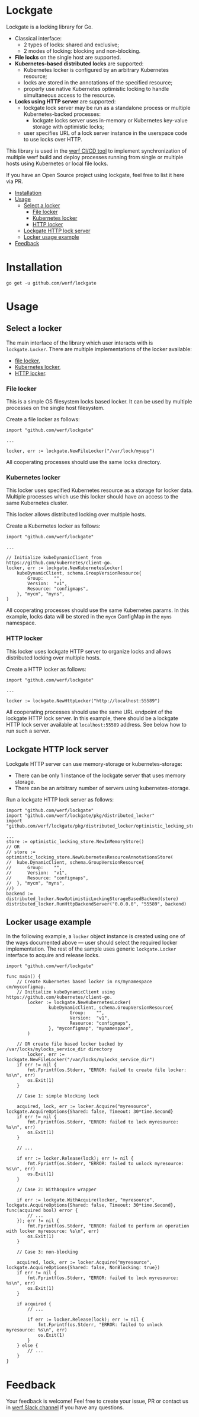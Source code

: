 # Lockgate

Lockgate is a locking library for Go.

 - Classical interface:
   - 2 types of locks: shared and exclusive;
   - 2 modes of locking: blocking and non-blocking.
 - **File locks** on the single host are supported.
 - **Kubernetes-based distributed locks** are supported:
   - Kubernetes locker is configured by an arbitrary Kubernetes resource;
   - locks are stored in the annotations of the specified resource;
   - properly use native Kubernetes optimistic locking to handle simultaneous access to the resource.
 - **Locks using HTTP server** are supported:
   - lockgate lock server may be run as a standalone process or multiple Kubernetes-backed processes:
      - lockgate locks server uses in-memory or Kubernetes key-value storage with optimistic locks;
   - user specifies URL of a lock server instance in the userspace code to use locks over HTTP.

This library is used in the [werf CI/CD tool](https://github.com/werf/werf) to implement synchronization of multiple werf build and deploy processes running from single or multiple hosts using Kubernetes or local file locks.

If you have an Open Source project using lockgate, feel free to list it here via PR.

- [Installation](#installation)
- [Usage](#usage)
  - [Select a locker](#select-a-locker)
    - [File locker](#file-locker)
    - [Kubernetes locker](#kubernetes-locker)
    - [HTTP locker](#http-locker)
  - [Lockgate HTTP lock server](#lockgate-http-lock-server)
  - [Locker usage example](#locker-usage-example)
- [Feedback](#feedback)


# Installation

```
go get -u github.com/werf/lockgate
```

# Usage

## Select a locker

The main interface of the library which user interacts with is `lockgate.Locker`. There are multiple implementations of the locker available: 

* [file locker](#file-locker),
* [Kubernetes locker](#kubernetes-locker),
* [HTTP locker](#http-locker).

### File locker

This is a simple OS filesystem locks based locker. It can be used by multiple processes on the single host filesystem.

Create a file locker as follows:

```
import "github.com/werf/lockgate"

...

locker, err := lockgate.NewFileLocker("/var/lock/myapp")
```

All cooperating processes should use the same locks directory.

### Kubernetes locker

This locker uses specified Kubernetes resource as a storage for locker data. Multiple processes which use this locker should have an access to the same Kubernetes cluster.

This locker allows distributed locking over multiple hosts.

Create a Kubernetes locker as follows:

```
import "github.com/werf/lockgate"

...

// Initialize kubeDynamicClient from https://github.com/kubernetes/client-go.
locker, err := lockgate.NewKubernetesLocker(
	kubeDynamicClient, schema.GroupVersionResource{
		Group:    "",
		Version:  "v1",
		Resource: "configmaps",
	}, "mycm", "myns",
)
```

All cooperating processes should use the same Kubernetes params. In this example, locks data will be stored in the `mycm` ConfigMap in the `myns` namespace.

### HTTP locker

This locker uses lockgate HTTP server to organize locks and allows distributed locking over multiple hosts.

Create a HTTP locker as follows:

```
import "github.com/werf/lockgate"

...

locker := lockgate.NewHttpLocker("http://localhost:55589")
```

All cooperating processes should use the same URL endpoint of the lockgate HTTP lock server. In this example, there should be a lockgate HTTP lock server available at `localhost:55589` address. See below how to run such a server.

## Lockgate HTTP lock server

Lockgate HTTP server can use memory-storage or kubernetes-storage:

- There can be only 1 instance of the lockgate server that uses memory storage.
- There can be an arbitrary number of servers using kubernetes-storage.

Run a lockgate HTTP lock server as follows:

```
import "github.com/werf/lockgate"
import "github.com/werf/lockgate/pkg/distributed_locker"
import "github.com/werf/lockgate/pkg/distributed_locker/optimistic_locking_store"

...
store := optimistic_locking_store.NewInMemoryStore()
// OR
// store := optimistic_locking_store.NewKubernetesResourceAnnotationsStore(
//	kube.DynamicClient, schema.GroupVersionResource{
//		Group:    "",
//		Version:  "v1",
//		Resource: "configmaps",
//	}, "mycm", "myns",
//)
backend := distributed_locker.NewOptimisticLockingStorageBasedBackend(store)
distributed_locker.RunHttpBackendServer("0.0.0.0", "55589", backend)
```

## Locker usage example

In the following example, a `locker` object instance is created using one of the ways documented above — user should select the required locker implementation. The rest of the sample uses generic `lockgate.Locker` interface to acquire and release locks.

```
import "github.com/werf/lockgate"

func main() {
	// Create Kubernetes based locker in ns/mynamespace cm/myconfigmap.
	// Initialize kubeDynamicClient using https://github.com/kubernetes/client-go.
        locker := lockgate.NewKubernetesLocker(
                kubeDynamicClient, schema.GroupVersionResource{
                        Group:    "",
                        Version:  "v1",
                        Resource: "configmaps",
                }, "myconfigmap", "mynamespace",
        )
	
	// OR create file based locker backed by /var/locks/mylocks_service_dir directory
    	locker, err := lockgate.NewFileLocker("/var/locks/mylocks_service_dir")
	if err != nil {
		fmt.Fprintf(os.Stderr, "ERROR: failed to create file locker: %s\n", err)
		os.Exit(1)
	}

	// Case 1: simple blocking lock

	acquired, lock, err := locker.Acquire("myresource", lockgate.AcquireOptions{Shared: false, Timeout: 30*time.Second}
	if err != nil {
		fmt.Fprintf(os.Stderr, "ERROR: failed to lock myresource: %s\n", err)
		os.Exit(1)
	}

	// ...

	if err := locker.Release(lock); err != nil {
		fmt.Fprintf(os.Stderr, "ERROR: failed to unlock myresource: %s\n", err)
		os.Exit(1)
	}

	// Case 2: WithAcquire wrapper

	if err := lockgate.WithAcquire(locker, "myresource", lockgate.AcquireOptions{Shared: false, Timeout: 30*time.Second}, func(acquired bool) error {
		// ...
	}); err != nil {
		fmt.Fprintf(os.Stderr, "ERROR: failed to perform an operation with locker myresource: %s\n", err)
		os.Exit(1)
	}
	
	// Case 3: non-blocking

	acquired, lock, err := locker.Acquire("myresource", lockgate.AcquireOptions{Shared: false, NonBlocking: true})
	if err != nil {
		fmt.Fprintf(os.Stderr, "ERROR: failed to lock myresource: %s\n", err)
		os.Exit(1)
	}

	if acquired {
		// ...

		if err := locker.Release(lock); err != nil {
			fmt.Fprintf(os.Stderr, "ERROR: failed to unlock myresource: %s\n", err)
			os.Exit(1)
		}
	} else {
		// ...
	}
}
```

# Feedback

Your feedback is welcome! Feel free to create your issue, PR or contact us in [werf Slack channel](https://cloud-native.slack.com/messages/CHY2THYUU) if you have any questions.
